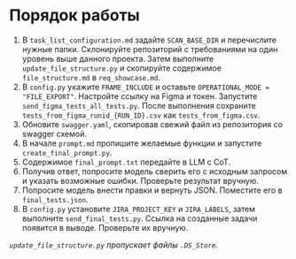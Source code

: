 # Порядок работы

1. В `task_list_configuration.md` задайте `SCAN_BASE_DIR` и перечислите нужные папки. Склонируйте репозиторий с требованиями на один уровень выше данного проекта. Затем выполните `update_file_structure.py` и скопируйте содержимое `file_structure.md` в `req_showcase.md`.
2. В `config.py` укажите `FRAME_INCLUDE` и оставьте `OPERATIONAL_MODE = "FILE_EXPORT"`. Настройте ссылку на Figma и токен. Запустите `send_figma_tests_all_tests.py`. После выполнения сохраните `tests_from_figma_runid_{RUN_ID}.csv` как `tests_from_figma.csv`.
3. Обновите `swagger.yaml`, скопировав свежий файл из репозитория со swagger схемой.
4. В начале `prompt.md` пропишите желаемые функции и запустите `create_final_prompt.py`.
5. Содержимое `final_prompt.txt` передайте в LLM с CoT.
6. Получив ответ, попросите модель сверить его с исходным запросом и указать возможные ошибки. Проверьте результат вручную.
7. Попросите модель внести правки и вернуть JSON. Поместите его в `final_tests.json`.
8. В `config.py` установите `JIRA_PROJECT_KEY` и `JIRA_LABELS`, затем выполните `send_final_tests.py`. Ссылка на созданные задачи появится в выводе. Проверьте их вручную.

*`update_file_structure.py` пропускает файлы `.DS_Store`.*
